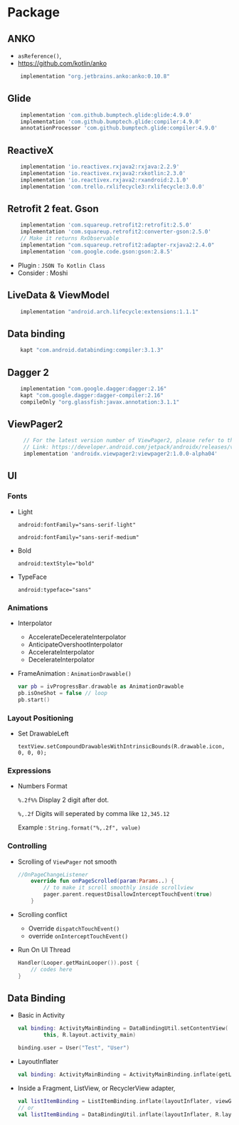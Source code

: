 # Package

## ANKO

- `asReference()`, 
- https://github.com/kotlin/anko

``` gradle
    implementation "org.jetbrains.anko:anko:0.10.8"
```

## Glide

``` gradle
    implementation 'com.github.bumptech.glide:glide:4.9.0'
    implementation 'com.github.bumptech.glide:compiler:4.9.0'
    annotationProcessor 'com.github.bumptech.glide:compiler:4.9.0'
```

## ReactiveX

``` gradle
    implementation 'io.reactivex.rxjava2:rxjava:2.2.9'
    implementation 'io.reactivex.rxjava2:rxkotlin:2.3.0'
    implementation 'io.reactivex.rxjava2:rxandroid:2.1.0'
    implementation 'com.trello.rxlifecycle3:rxlifecycle:3.0.0'
```

## Retrofit 2 feat. Gson

``` gradle
    implementation 'com.squareup.retrofit2:retrofit:2.5.0'
    implementation 'com.squareup.retrofit2:converter-gson:2.5.0'
    // Make it returns RxObservable
    implementation "com.squareup.retrofit2:adapter-rxjava2:2.4.0"
    implementation 'com.google.code.gson:gson:2.8.5'
```

- Plugin : `JSON To Kotlin Class`
- Consider : Moshi

## LiveData & ViewModel

``` gradle
    implementation "android.arch.lifecycle:extensions:1.1.1"
```

## Data binding

``` gradle
    kapt "com.android.databinding:compiler:3.1.3"
```

## Dagger 2

``` gradle
    implementation "com.google.dagger:dagger:2.16"
    kapt "com.google.dagger:dagger-compiler:2.16"
    compileOnly "org.glassfish:javax.annotation:3.1.1"
```

## ViewPager2

``` gradle
     // For the latest version number of ViewPager2, please refer to the official page.
     // Link: https://developer.android.com/jetpack/androidx/releases/viewpager2
     implementation 'androidx.viewpager2:viewpager2:1.0.0-alpha04'
```

## UI

### Fonts

- Light

    `android:fontFamily="sans-serif-light"`

    `android:fontFamily="sans-serif-medium"`

- Bold

    `android:textStyle="bold"`
- TypeFace

    `android:typeface="sans"`

### Animations

- Interpolator
  - AccelerateDecelerateInterpolator
  - AnticipateOvershootInterpolator
  - AccelerateInterpolator
  - DecelerateInterpolator

- FrameAnimation : `AnimationDrawable()`

    ``` Kotlin
    var pb = ivProgressBar.drawable as AnimationDrawable
    pb.isOneShot = false // loop
    pb.start()
    ```

### Layout Positioning

- Set DrawableLeft

    `textView.setCompoundDrawablesWithIntrinsicBounds(R.drawable.icon, 0, 0, 0);`

### Expressions

- Numbers Format

    `%.2f%%` Display 2 digit after dot.

    `%,.2f` Digits will seperated by comma like `12,345.12`

    Example : `String.format("%,.2f", value)`

### Controlling

- Scrolling of `ViewPager` not smooth

    ``` Kotlin
    //OnPageChangeListener
        override fun onPageScrolled(param:Params..) {
            // to make it scroll smoothly inside scrollview
            pager.parent.requestDisallowInterceptTouchEvent(true)
        }
    ```

- Scrolling conflict

  - Override `dispatchTouchEvent()`
  - override `onInterceptTouchEvent()`

- Run On UI Thread

    ``` Kotlin
    Handler(Looper.getMainLooper()).post {
        // codes here
    }
    ```

## Data Binding

- Basic in Activity

    ``` Kotlin
    val binding: ActivityMainBinding = DataBindingUtil.setContentView(
            this, R.layout.activity_main)

    binding.user = User("Test", "User")
    ```

- LayoutInflater

    ``` Kotlin
    val binding: ActivityMainBinding = ActivityMainBinding.inflate(getLayoutInflater())
    ```

- Inside a Fragment, ListView, or RecyclerView adapter,

    ``` Kotlin
    val listItemBinding = ListItemBinding.inflate(layoutInflater, viewGroup, false)
    // or
    val listItemBinding = DataBindingUtil.inflate(layoutInflater, R.layout.list_item, viewGroup, false)
    ```